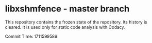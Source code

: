 # libxshmfence - master branch

This repository contains the frozen state of the repository.
Its history is cleared. It is used only for static code
analysis with Codacy.

Commit Time: 1711599589